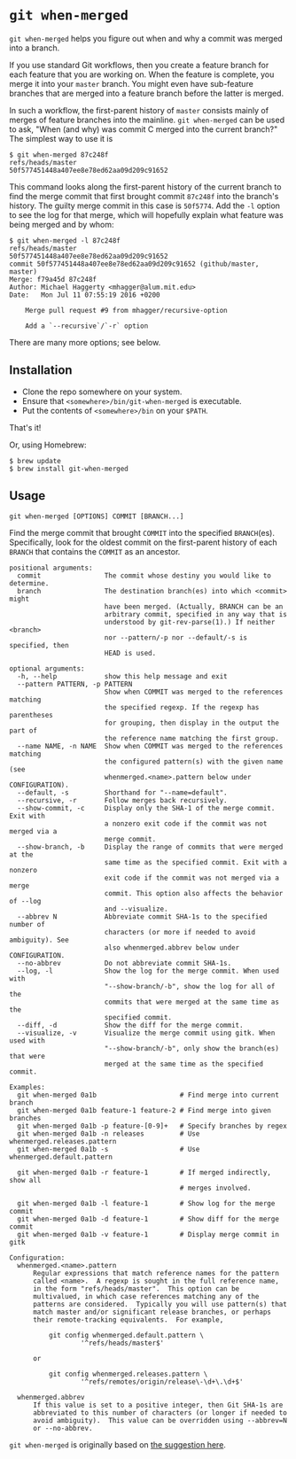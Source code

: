 # `git when-merged`

`git when-merged` helps you figure out when and why a commit was merged into a branch.

If you use standard Git workflows, then you create a feature branch for each feature that you are working on. When the feature is complete, you merge it into your `master` branch. You might even have sub-feature branches that are merged into a feature branch before the latter is merged.

In such a workflow, the first-parent history of `master` consists mainly of merges of feature branches into the mainline. `git when-merged` can be used to ask, "When (and why) was commit C merged into the current branch?" The simplest way to use it is

```ShellSession
$ git when-merged 87c248f
refs/heads/master                      50f577451448a407ee8e78ed62aa09d209c91652
```

This command looks along the first-parent history of the current branch to find the merge commit that first brought commit `87c248f` into the branch's history. The guilty merge commit in this case is `50f5774`. Add the `-l` option to see the log for that merge, which will hopefully explain what feature was being merged and by whom:

```ShellSession
$ git when-merged -l 87c248f
refs/heads/master                      50f577451448a407ee8e78ed62aa09d209c91652
commit 50f577451448a407ee8e78ed62aa09d209c91652 (github/master, master)
Merge: f79a45d 87c248f
Author: Michael Haggerty <mhagger@alum.mit.edu>
Date:   Mon Jul 11 07:55:19 2016 +0200

    Merge pull request #9 from mhagger/recursive-option

    Add a `--recursive`/`-r` option
```

There are many more options; see below.


## Installation

* Clone the repo somewhere on your system.
* Ensure that `<somewhere>/bin/git-when-merged` is executable.
* Put the contents of `<somewhere>/bin` on your `$PATH`.

That's it!

Or, using Homebrew:

```ShellSession
$ brew update
$ brew install git-when-merged
```


## Usage

    git when-merged [OPTIONS] COMMIT [BRANCH...]

Find the merge commit that brought `COMMIT` into the specified `BRANCH`(es). Specifically, look for the oldest commit on the first-parent history of each `BRANCH` that contains the `COMMIT` as an ancestor.

```
positional arguments:
  commit                The commit whose destiny you would like to determine.
  branch                The destination branch(es) into which <commit> might
                        have been merged. (Actually, BRANCH can be an
                        arbitrary commit, specified in any way that is
                        understood by git-rev-parse(1).) If neither <branch>
                        nor --pattern/-p nor --default/-s is specified, then
                        HEAD is used.

optional arguments:
  -h, --help            show this help message and exit
  --pattern PATTERN, -p PATTERN
                        Show when COMMIT was merged to the references matching
                        the specified regexp. If the regexp has parentheses
                        for grouping, then display in the output the part of
                        the reference name matching the first group.
  --name NAME, -n NAME  Show when COMMIT was merged to the references matching
                        the configured pattern(s) with the given name (see
                        whenmerged.<name>.pattern below under CONFIGURATION).
  --default, -s         Shorthand for "--name=default".
  --recursive, -r       Follow merges back recursively.
  --show-commit, -c     Display only the SHA-1 of the merge commit. Exit with
                        a nonzero exit code if the commit was not merged via a
                        merge commit.
  --show-branch, -b     Display the range of commits that were merged at the
                        same time as the specified commit. Exit with a nonzero
                        exit code if the commit was not merged via a merge
                        commit. This option also affects the behavior of --log
                        and --visualize.
  --abbrev N            Abbreviate commit SHA-1s to the specified number of
                        characters (or more if needed to avoid ambiguity). See
                        also whenmerged.abbrev below under CONFIGURATION.
  --no-abbrev           Do not abbreviate commit SHA-1s.
  --log, -l             Show the log for the merge commit. When used with
                        "--show-branch/-b", show the log for all of the
                        commits that were merged at the same time as the
                        specified commit.
  --diff, -d            Show the diff for the merge commit.
  --visualize, -v       Visualize the merge commit using gitk. When used with
                        "--show-branch/-b", only show the branch(es) that were
                        merged at the same time as the specified commit.

Examples:
  git when-merged 0a1b                     # Find merge into current branch
  git when-merged 0a1b feature-1 feature-2 # Find merge into given branches
  git when-merged 0a1b -p feature-[0-9]+   # Specify branches by regex
  git when-merged 0a1b -n releases         # Use whenmerged.releases.pattern
  git when-merged 0a1b -s                  # Use whenmerged.default.pattern

  git when-merged 0a1b -r feature-1        # If merged indirectly, show all
                                           # merges involved.

  git when-merged 0a1b -l feature-1        # Show log for the merge commit
  git when-merged 0a1b -d feature-1        # Show diff for the merge commit
  git when-merged 0a1b -v feature-1        # Display merge commit in gitk

Configuration:
  whenmerged.<name>.pattern
      Regular expressions that match reference names for the pattern
      called <name>.  A regexp is sought in the full reference name,
      in the form "refs/heads/master".  This option can be
      multivalued, in which case references matching any of the
      patterns are considered.  Typically you will use pattern(s) that
      match master and/or significant release branches, or perhaps
      their remote-tracking equivalents.  For example,

          git config whenmerged.default.pattern \
                  '^refs/heads/master$'

      or

          git config whenmerged.releases.pattern \
                  '^refs/remotes/origin/release\-\d+\.\d+$'

  whenmerged.abbrev
      If this value is set to a positive integer, then Git SHA-1s are
      abbreviated to this number of characters (or longer if needed to
      avoid ambiguity).  This value can be overridden using --abbrev=N
      or --no-abbrev.
```

`git when-merged` is originally based on [the suggestion here](http://stackoverflow.com/questions/8475448/find-merge-commit-which-include-a-specific-commit).

